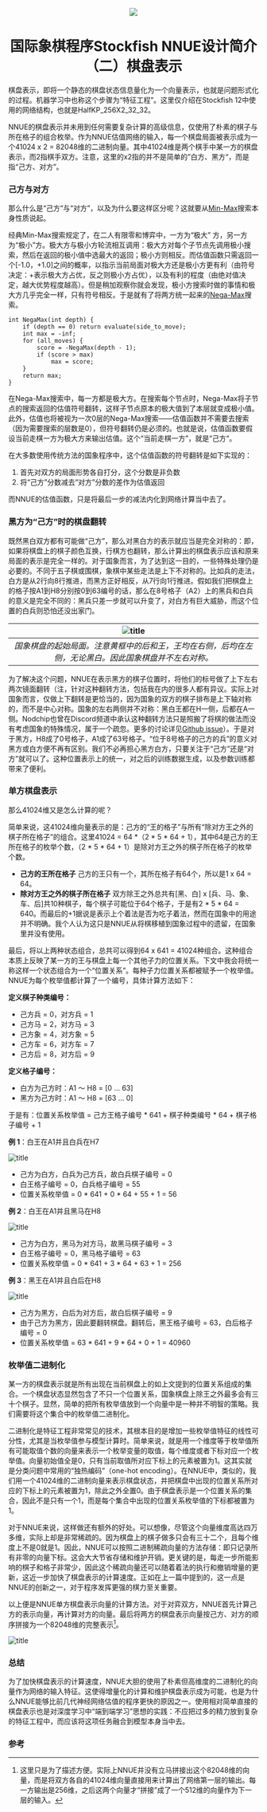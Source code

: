 <p align="center">
  <img src="https://cdn.discordapp.com/attachments/724700045525647420/729135226365804594/SFNNUE2.png">
</p>

<h1 align="center">国际象棋程序Stockfish NNUE设计简介（二）棋盘表示</h1>


棋盘表示，即将一个静态的棋盘状态信息量化为一个向量表示，也就是问题形式化的过程。机器学习中也称这个步骤为“特征工程”。这里仅介绍在Stockfish 12中使用的网络结构，也就是HalfKP_256X2_32_32。

NNUE的棋盘表示并未用到任何需要复杂计算的高级信息，仅使用了朴素的棋子与所在格子的组合枚举。作为NNUE估值网络的输入，每一个棋盘局面被表示成为一个41024 x 2 = 82048维的二进制向量。其中41024维是两个棋手中某一方的棋盘表示，而2指棋手双方。注意，这里的x2指的并不是简单的”白方、黑方“，而是指“己方、对方”。


### 己方与对方

那么什么是“己方“与“对方”，以及为什么要这样区分呢？这就要从[Min-Max](https://www.chessprogramming.org/Minimax)搜索本身性质说起。

经典Min-Max搜索规定了，在二人有限零和博弈中，一方为“极大” 方，另一方为“极小”方。极大方与极小方轮流相互调用：极大方对每个子节点先调用极小搜索，然后在返回的极小值中选最大的返回；极小方则相反。而估值函数只需返回一个[-1.0，+1.0]之间的概率，以指示当前局面对极大方还是极小方更有利（由符号决定：+表示极大方占优，反之则极小方占优），以及有利的程度（由绝对值决定，越大优势程度越高）。但是稍加观察你就会发现，极小方搜索时做的事情和极大方几乎完全一样，只有符号相反。于是就有了将两方统一起来的[Nega-Max](https://www.chessprogramming.org/Negamax)搜索。
```
int NegaMax(int depth) {
    if (depth == 0) return evaluate(side_to_move);
    int max = -inf;
    for (all_moves) {
        score = -NegaMax(depth - 1);
        if (score > max)
            max = score;
    }
    return max;
}
```
在Nega-Max搜索中，每一方都是极大方。在搜索每个节点时，Nega-Max将子节点的搜索返回的估值符号翻转，这样子节点原本的极大值到了本层就变成极小值。此外，估值也将被视为一次0层的Nega-Max搜索——估值函数并不需要去搜索（因为需要搜索的层数是0），但符号翻转仍是必须的。也就是说，估值函数要假设当前走棋一方为极大方来输出估值。这个“当前走棋一方”，就是“己方“。

在大多数使用传统方法的国象程序中，这个估值函数的符号翻转是如下实现的：

1. 首先对双方的局面形势各自打分，这个分数是非负数
2. 将“己方”分数减去“对方”分数的差作为估值返回

而NNUE的估值函数，只是将最后一步的减法内化到网络计算当中去了。


### 黑方为“己方”时的棋盘翻转

既然黑白双方都有可能做“己方”，那么对黑白方的表示就应当是完全对称的：即，如果将棋盘上的棋子颜色互换，行棋方也翻转，那么计算出的棋盘表示应该和原来局面的表示是完全一样的。对于国象而言，为了达到这一目的，一些特殊处理仍是必要的。不同于五子棋或围棋，象棋中某些走法是上下不对称的。比如兵的走法，白方是从2行向8行推进，而黑方正好相反，从7行向1行推进。假如我们把棋盘上的格子按A1到H8分别按0到63编号的话，那么在8号格子（A2）上的黑兵和白兵的意义是完全不同的：黑兵只差一步就可以升变了，对白方有巨大威胁，而这个位置的白兵则恐怕还没出家门。

| ![title](./img/p2-1.png) |
| :---:       |
| <em>国象棋盘的起始局面。注意黄框中的后和王，王均在右侧，后均在左侧，无论黑白。因此国象棋盘并不左右对称。</em> |

为了解决这个问题，NNUE在表示黑方的棋子位置时，将他们的标号做了上下左右两次镜面翻转（注，针对这种翻转方法，包括我在内的很多人都有异议。实际上对国象而言，仅做上下翻转是更恰当的，因为国象的双方的棋子排布是上下轴对称的，而不是中心对称。国象的左右两侧并不对称：黑白王都在H一侧，后都在A一侧。Nodchip也曾在Discord频道中承认这种翻转方法只是照搬了将棋的做法而没有考虑国象的特殊情况，属于一个疏忽。更多的讨论详见[Github issue](https://github.com/official-stockfish/Stockfish/issues/3021)）。于是对于黑方，H8成了0号格子，A1成了63号格子。“位于8号格子的己方的兵”的意义对黑方或白方便不再有区别。我们不必再担心黑方白方，只要关注于“己方”还是“对方”就可以了。这种位置表示上的统一，对之后的训练数据生成，以及参数训练都带来了便利。


### 单方棋盘表示

那么41024维又是怎么计算的呢？

简单来说，这41024维向量表示的是：己方的“王的格子”与所有“除对方王之外的棋子所在格子”的组合。这里41024 = 64 *（2 * 5 * 64 + 1），其中64是己方的王所在格子的枚举个数，（2 * 5 * 64 + 1）是除对方王之外的棋子所在格子的枚举个数。

* **己方的王所在格子** 己方的王只有一个，其所在格子有64个，所以是1 x 64 = 64。
* **除对方王之外的棋子所在格子** 双方除王之外总共有[黑、白] x [兵、马、象、车、后]共10种棋子，每个棋子可能位于64个格子，于是有2 * 5 * 64 = 640。而最后的+1据说是表示上个着法是否为吃子着法，然而在国象中的用途并不明确。我个人认为这只是NNUE从将棋移植到国象过程中的遗留，在国象里并没有使用。

最后，将以上两种状态组合，总共可以得到64 x 641 = 41024种组合。这种组合本质上反映了某一方的王与棋盘上每一个其他子力的位置关系。下文中我会将统一称这样一个状态组合为一个“位置关系”。每种子力位置关系都被赋予一个枚举值。NNUE为每个枚举值都计算了一个编号，具体计算方法如下：

**定义棋子种类编号：**

* 己方兵 = 0，对方兵 = 1
* 己方马 = 2，对方马 = 3
* 己方象 = 4，对方象 = 5
* 己方车 = 6，对方车 = 7
* 己方后 = 8，对方后 = 9

**定义格子编号：**

* 白方为己方时：A1 ～ H8 = [0 ... 63]
* 黑方为己方时：A1 ～ H8 = [63 ... 0]

于是有：位置关系枚举值 = 己方王格子编号 * 641 + 棋子种类编号 * 64 + 棋子格子编号 + 1

**例 1**：白王在A1并且白兵在H7

![title](./img/p2-2.png)

* 己方为白方，白兵为己方兵，故白兵棋子编号 = 0
* 白王格子编号 = 0，白兵格子编号 = 55
* 位置关系枚举值 = 0 * 641 + 0 * 64 + 55 + 1 = 56

**例 2**：白王在A1并且黑马在H8

![title](./img/p2-3.png)

* 己方为白方，黑马为对方马，故黑马棋子编号 = 3
* 白王格子编号 = 0，黑马格子编号 = 63
* 位置关系枚举值 = 0 * 641 + 3 * 64 + 63 + 1 = 256

**例 3**：黑王在A1并且白后在H8

![title](./img/p2-4.png)

* 己方为黑方，白后为对方后，故白后棋子编号 = 9
* 由于己方为黑方，因此要翻转棋盘。翻转后，黑王格子编号 = 63，白后格子编号 = 0
* 位置关系枚举值 = 63 * 641 + 9 * 64 + 0 + 1 = 40960


### 枚举值二进制化

某一方的棋盘表示就是所有出现在当前棋盘上的如上文提到的位置关系组成的集合。一个棋盘状态显然包含了不只一个位置关系，国象棋盘上除王之外最多会有三十个棋子。显然，简单的把所有枚举值放到一个向量中是一种并不明智的策略。我们需要将这个集合中的枚举值二进制化。

二进制化是特征工程非常常见的技术，其根本目的是增加一些枚举值特征的线性可分性，尤其是当枚举值参与模型计算时。简单来说，就是用一个维度等于枚举值所有可能取值个数的向量来表示一个枚举变量的取值，每个维度或者下标对应一个枚举值。向量初始值全是0，只有当前取值所对应下标上的元素被置为1。这其实就是分类问题中常用的“独热编码”（one-hot encoding）。在NNUE中，类似的，我们用一个41024维的二进制向量来表示棋盘状态，并把棋盘中出现的位置关系所对应的下标上的元素被置为1，除此之外全置0。由于棋盘表示是一个位置关系的集合，因此不是只有一个1，而是每个集合中出现的位置关系枚举值的下标都被置为1。

对于NNUE来说，这样做还有额外的好处。可以想像，尽管这个向量维度高达四万多维，实际上却是非常稀疏的。因为棋盘上的棋子做多只会有三十二个，且每个维度上不是0就是1。因此，NNUE可以按照二进制稀疏向量的方法存储：即只记录所有非零的向量下标。这会大大节省存储和维护开销。更关键的是，每走一步所能影响的棋子和格子非常少，因此这个稀疏向量还可以随着着法的执行和撤销增量的更新，这近一步加快了棋盘表示的计算速度。正如在上一篇中提到的，这一点是NNUE的创新之一，对于程序发挥更强的棋力至关重要。

以上便是NNUE单方棋盘表示向量的计算方法。对于对弈双方，NNUE首先计算己方的表示向量，再计算对方的向量。最后将两方的棋盘表示向量按己方、对方的顺序拼接为一个82048维的完整表示[^1]。

![title](./img/p2-5.png)


### 总结

为了加快棋盘表示的计算速度，NNUE大胆的使用了朴素但高维度的二进制化的向量作为网络的输入特征。这使得增量化的计算和维护棋盘表示成为可能，也是为什么NNUE能够比前几代神经网络估值的程序更快的原因之一。使用相对简单直接的棋盘表示也是对深度学习中“端到端学习”思想的实践：不应把过多的精力放到复杂的特征工程中，而应该将这项任务融合到模型本身当中去。


### 参考

[^1]: 这里只是为了描述方便。实际上NNUE并没有立马拼接出这个82048维的向量，而是将双方各自的41024维向量直接用来计算出了网络第一层的输出。每一方输出是256维，之后这两个向量才“拼接”成了一个512维的向量作为下一层的输入。
